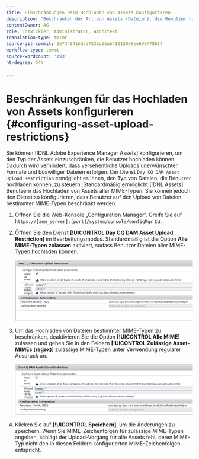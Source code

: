 ```yaml
---
title: Einschränkungen beim Hochladen von Assets konfigurieren
description: 'Beschränken der Art von Assets (Dateien), die Benutzer hochladen können '
contentOwner: AG
role: Entwickler, Administrator, Architekt
translation-type: tm+mt
source-git-commit: 2e734041bdad7332c35ab41215069ee696f786f4
workflow-type: tm+mt
source-wordcount: '193'
ht-degree: 54%

---
```



# Beschränkungen für das Hochladen von Assets konfigurieren {#configuring-asset-upload-restrictions}

Sie können [!DNL Adobe Experience Manager Assets] konfigurieren, um den Typ der Assets einzuschränken, die Benutzer hochladen können. Dadurch wird verhindert, dass versehentliche Uploads unerwünschter Formate und böswilliger Dateien erfolgen. Der Dienst `Day CQ DAM Asset Upload Restriction` ermöglicht es Ihnen, den Typ von Dateien, die Benutzer hochladen können, zu steuern. Standardmäßig ermöglicht [!DNL Assets] Benutzern das Hochladen von Assets aller MIME-Typen. Sie können jedoch den Dienst so konfigurieren, dass Benutzer auf den Upload von Dateien bestimmter MIME-Typen beschränkt werden.

1. Öffnen Sie die Web-Konsole „Configuration Manager“. Greife Sie auf `https://[aem_server]:[port]/system/console/configMgr` zu.
1. Öffnen Sie den Dienst **[!UICONTROL Day CQ DAM Asset Upload Restriction]** im Bearbeitungsmodus. Standardmäßig ist die Option **Alle MIME-Typen zulassen** aktiviert, sodass Benutzer Dateien aller MIME-Typen hochladen können.

   ![chlimage_1-378](assets/chlimage_1-378.png)

1. Um das Hochladen von Dateien bestimmter MIME-Typen zu beschränken, deaktivieren Sie die Option **[!UICONTROL Alle MIME]** zulassen und geben Sie in den Feldern **[!UICONTROL Zulässige Asset-MIMEs (regex)]** zulässige MIME-Typen unter Verwendung regulärer Ausdruck an.

   ![chlimage_1-379](assets/chlimage_1-379.png)

1. Klicken Sie auf **[!UICONTROL Speichern]**, um die Änderungen zu speichern. Wenn Sie MIME-Zeichenfolgen für zulässige MIME-Typen angeben, schlägt der Upload-Vorgang für alle Assets fehl, deren MIME-Typ nicht den in diesen Feldern konfigurierten MIME-Zeichenfolgen entspricht.
